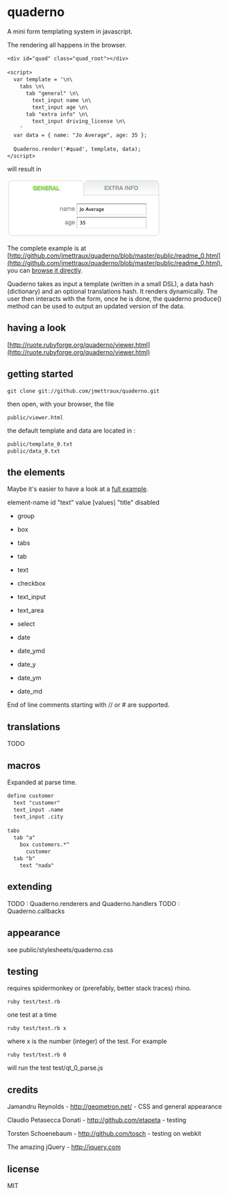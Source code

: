 
# quaderno

A mini form templating system in javascript.

The rendering all happens in the browser.

    <div id="quad" class="quad_root"></div>

    <script>
      var template = '\n\
        tabs \n\
          tab "general" \n\
            text_input name \n\
            text_input age \n\
          tab "extra info" \n\
            text_input driving_license \n\
        '
      var data = { name: "Jo Average", age: 35 };

      Quaderno.render('#quad', template, data);
    </script>

will result in

<img src="http://github.com/jmettraux/quaderno/raw/master/doc/quaderno_0.png"/>

The complete example is at [http://github.com/jmettraux/quaderno/blob/master/public/readme_0.html](http://github.com/jmettraux/quaderno/blob/master/public/readme_0.html), you can [browse it directly](http://ruote.rubyforge.org/quaderno/readme_0.html).

Quaderno takes as input a template (written in a small DSL), a data hash (dictionary) and an optional translations hash. It renders dynamically. The user then interacts with the form, once he is done, the quaderno produce() method can be used to output an updated version of the data.


## having a look

[http://ruote.rubyforge.org/quaderno/viewer.html](http://ruote.rubyforge.org/quaderno/viewer.html)


## getting started

    git clone git://github.com/jmettraux/quaderno.git

then open, with your browser, the file

    public/viewer.html

the default template and data are located in :

    public/template_0.txt
    public/data_0.txt


## the elements

Maybe it's easier to have a look at a [full example](http://ruote.rubyforge.org/quaderno/viewer.html?translations=true&sample=9).

element-name id "text" value [values] "title" disabled

* group
* box
* tabs
* tab
* text

* checkbox
* text_input
* text_area
* select

* date
* date_ymd
* date_y
* date_ym
* date_md

End of line comments starting with // or # are supported.


## translations

TODO


## macros

Expanded at parse time.

    define customer
      text "customer"
      text_input .name
      text_input .city
    
    tabs
      tab "a"
        box customers.*^
          customer
      tab "b"
        text "nada"


## extending

TODO : Quaderno.renderers and Quaderno.handlers
TODO : Quaderno.callbacks


## appearance

see public/stylesheets/quaderno.css


## testing

requires spidermonkey or (prerefably, better stack traces) rhino.

    ruby test/test.rb

one test at a time

    ruby test/test.rb x

where x is the number (integer) of the test. For example

    ruby test/test.rb 0

will run the test test/qt_0_parse.js


## credits

Jamandru Reynolds - <a href="http://geometron.net">http://geometron.net/</a> - CSS and general appearance

Claudio Petasecca Donati - <a href="http://github.com/etapeta">http://github.com/etapeta</a> - testing

Torsten Schoenebaum - <a href="http://github.com/tosch">http://github.com/tosch</a> - testing on webkit


The amazing jQuery - <a href="http://jquery.com/">http://jquery.com</a>


## license

MIT


